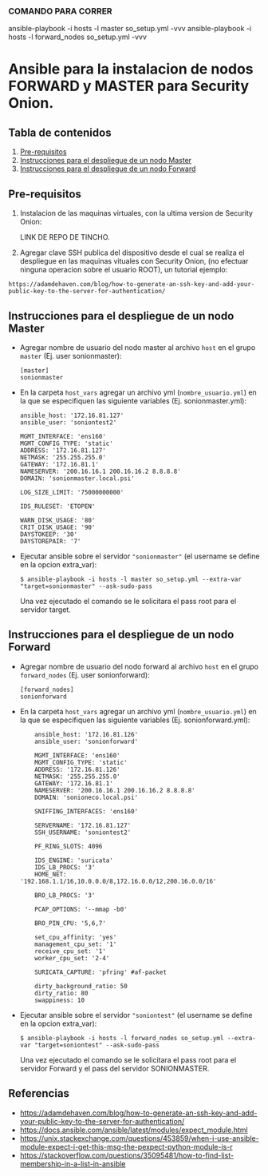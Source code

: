 ### COMANDO PARA CORRER
ansible-playbook -i hosts -l master so_setup.yml  -vvv
ansible-playbook -i hosts -l forward_nodes so_setup.yml  -vvv






# Ansible para la instalacion de nodos FORWARD y MASTER para Security Onion.

## Tabla de contenidos

1. [Pre-requisitos](#pre-requisitos)
2. [Instrucciones para el despliegue de un nodo Master](#instrucciones-para-el-despliegue-de-un-nodo-master)
3. [Instrucciones para el despliegue de un nodo Forward](#instrucciones-para-el-despliegue-de-un-nodo-forward)




## Pre-requisitos

1. Instalacion de las maquinas virtuales, con la ultima version de Security Onion:
    
    LINK DE REPO DE TINCHO.    

2. Agregar clave SSH publica del dispositivo desde el cual se realiza el despliegue en las maquinas vituales con Security Onion,
   (no efectuar ninguna operacion sobre el usuario ROOT), un tutorial ejemplo:


```
https://adamdehaven.com/blog/how-to-generate-an-ssh-key-and-add-your-public-key-to-the-server-for-authentication/

```


## Instrucciones para el despliegue de un nodo Master

*  Agregar nombre de usuario del nodo master al archivo `host` en el grupo `master` (Ej. user sonionmaster):

    ```
    [master]
    sonionmaster
    ```
    
*  En la carpeta `host_vars` agregar un archivo yml (`nombre_usuario.yml`) en la que se especifiquen las siguiente variables (Ej. sonionmaster.yml):
   
    ```
    ansible_host: '172.16.81.127'
    ansible_user: 'soniontest2'
    
    MGMT_INTERFACE: 'ens160'
    MGMT_CONFIG_TYPE: 'static'
    ADDRESS: '172.16.81.127'
    NETMASK: '255.255.255.0'
    GATEWAY: '172.16.81.1'
    NAMESERVER: '200.16.16.1 200.16.16.2 8.8.8.8'
    DOMAIN: 'sonionmaster.local.psi' 
    
    LOG_SIZE_LIMIT: '75000000000'
     
    IDS_RULESET: 'ETOPEN'
    
    WARN_DISK_USAGE: '80'
    CRIT_DISK_USAGE: '90'
    DAYSTOKEEP: '30'
    DAYSTOREPAIR: '7'
    ```
    
*  Ejecutar ansible sobre el servidor `"sonionmaster"` (el username se define en la opcion extra_var):
    
    ```
    $ ansible-playbook -i hosts -l master so_setup.yml --extra-var "target=sonionmaster" --ask-sudo-pass
    ```
   Una vez ejecutado el comando se le solicitara el pass root para el servidor target.
   

## Instrucciones para el despliegue de un nodo Forward

*  Agregar nombre de usuario del nodo forward al archivo `host` en el grupo `forward_nodes` (Ej. user sonionforward):

    ```
    [forward_nodes]
    sonionforward
    ```
    
*  En la carpeta `host_vars` agregar un archivo yml (`nombre_usuario.yml`) en la que se especifiquen las siguiente variables (Ej. sonionforward.yml):
   
    ```
        ansible_host: '172.16.81.126'
        ansible_user: 'sonionforward'
        
        MGMT_INTERFACE: 'ens160'
        MGMT_CONFIG_TYPE: 'static'
        ADDRESS: '172.16.81.126'
        NETMASK: '255.255.255.0'
        GATEWAY: '172.16.81.1'
        NAMESERVER: '200.16.16.1 200.16.16.2 8.8.8.8'
        DOMAIN: 'sonioneco.local.psi' 
        
        SNIFFING_INTERFACES: 'ens160'
        
        SERVERNAME: '172.16.81.127'
        SSH_USERNAME: 'soniontest2' 
        
        PF_RING_SLOTS: 4096 
         
        IDS_ENGINE: 'suricata' 
        IDS_LB_PROCS: '3'
        HOME_NET: '192.168.1.1/16,10.0.0.0/8,172.16.0.0/12,200.16.0.0/16'
        
        BRO_LB_PROCS: '3'
        
        PCAP_OPTIONS: '--mmap -b0'
        
        BRO_PIN_CPU: '5,6,7'
        
        set_cpu_affinity: 'yes'
        management_cpu_set: '1'
        receive_cpu_set: '1'
        worker_cpu_set: '2-4'
        
        SURICATA_CAPTURE: 'pfring' #af-packet
        
        dirty_background_ratio: 50
        dirty_ratio: 80
        swappiness: 10
    ```
    
*  Ejecutar ansible sobre el servidor `"soniontest"` (el username se define en la opcion extra_var):
    
    ```
    $ ansible-playbook -i hosts -l forward_nodes so_setup.yml --extra-var "target=soniontest" --ask-sudo-pass
    ```
   Una vez ejecutado el comando se le solicitara el pass root para el servidor Forward y el pass del servidor SONIONMASTER.
   

## Referencias

* https://adamdehaven.com/blog/how-to-generate-an-ssh-key-and-add-your-public-key-to-the-server-for-authentication/
* https://docs.ansible.com/ansible/latest/modules/expect_module.html
* https://unix.stackexchange.com/questions/453859/when-i-use-ansible-module-expect-i-get-this-msg-the-pexpect-python-module-is-r
* https://stackoverflow.com/questions/35095481/how-to-find-list-membership-in-a-list-in-ansible

















